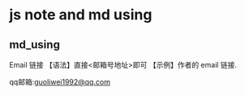 # js note and md using

## md_using

Email 链接
【语法】直接<邮箱号地址>即可
【示例】作者的 email 链接.

qq邮箱:<guoliwei1992@qq.com>